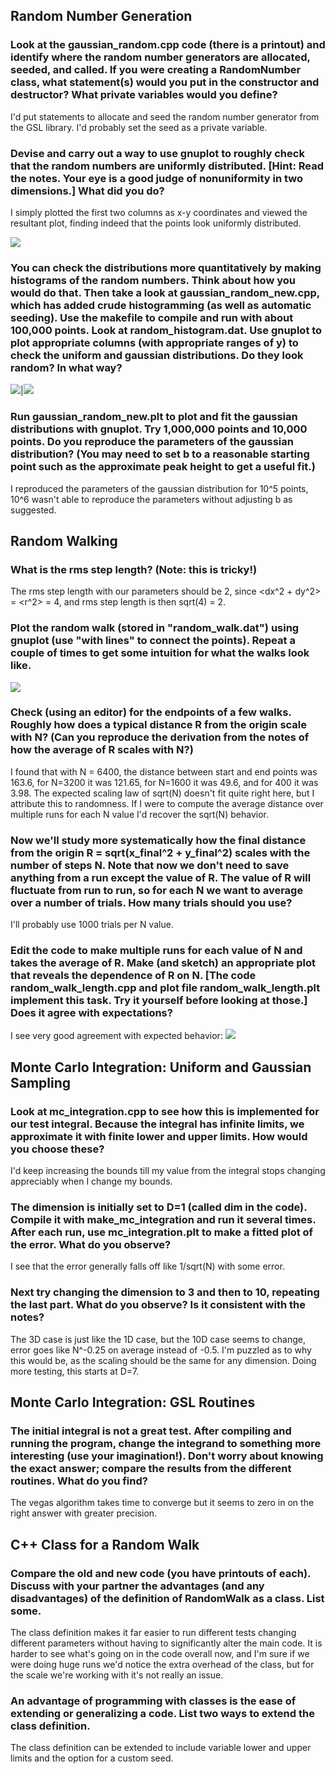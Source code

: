 ## Random Number Generation

### Look at the gaussian_random.cpp code (there is a printout) and identify where the random number generators are allocated, seeded, and called. If you were creating a RandomNumber class, what statement(s) would you put in the constructor and destructor? What private variables would you define?

I'd put statements to allocate and seed the random number generator from the GSL library. I'd probably set the seed as a private variable.

### Devise and carry out a way to use gnuplot to roughly check that the random numbers are uniformly distributed. [Hint: Read the notes. Your eye is a good judge of nonuniformity in two dimensions.] What did you do?

I simply plotted the first two columns as x-y coordinates and viewed the resultant plot, finding indeed that the points look uniformly distributed.

![](https://github.com/psharma117/PHY480-Computational-Physics/blob/main/session_12/uniform-rng.png)

### You can check the distributions more quantitatively by making histograms of the random numbers. Think about how you would do that. Then take a look at gaussian_random_new.cpp, which has added crude histogramming (as well as automatic seeding). Use the makefile to compile and run with about 100,000 points. Look at random_histogram.dat. Use gnuplot to plot appropriate columns (with appropriate ranges of y) to check the uniform and gaussian distributions. Do they look random? In what way?

![](https://github.com/psharma117/PHY480-Computational-Physics/blob/main/session_12/uniform-histogram.png)|![](https://github.com/psharma117/PHY480-Computational-Physics/blob/main/session_12/gaussian-histogram.png)

### Run gaussian_random_new.plt to plot and fit the gaussian distributions with gnuplot. Try 1,000,000 points and 10,000 points. Do you reproduce the parameters of the gaussian distribution? (You may need to set b to a reasonable starting point such as the approximate peak height to get a useful fit.) 

I reproduced the parameters of the gaussian distribution for 10^5 points, 10^6 wasn't able to reproduce the parameters without adjusting b as suggested.

## Random Walking

### What is the rms step length? (Note: this is tricky!) 

The rms step length with our parameters should be 2, since <dx^2 + dy^2> = <r^2> = 4, and rms step length is then sqrt(4) = 2.

### Plot the random walk (stored in "random_walk.dat") using gnuplot (use "with lines" to connect the points). Repeat a couple of times to get some intuition for what the walks look like. 

![](https://github.com/psharma117/PHY480-Computational-Physics/blob/main/session_12/random-walk.png)

### Check (using an editor) for the endpoints of a few walks. Roughly how does a typical distance R from the origin scale with N? (Can you reproduce the derivation from the notes of how the average of R scales with N?) 

I found that with N = 6400, the distance between start and end points was 163.6, for N=3200 it was 121.65, for N=1600 it was 49.6, and for 400 it was 3.98. The expected scaling law of sqrt(N) doesn't fit quite right here, but I attribute this to randomness. If I were to compute the average distance over multiple runs for each N value I'd recover the sqrt(N) behavior. 

### Now we'll study more systematically how the final distance from the origin R = sqrt(x_final^2 + y_final^2) scales with the number of steps N. Note that now we don't need to save anything from a run except the value of R. The value of R will fluctuate from run to run, so for each N we want to average over a number of trials. How many trials should you use?

I'll probably use 1000 trials per N value. 

###  Edit the code to make multiple runs for each value of N and takes the average of R. Make (and sketch) an appropriate plot that reveals the dependence of R on N. [The code random_walk_length.cpp and plot file random_walk_length.plt implement this task. Try it yourself before looking at those.] Does it agree with expectations?

I see very good agreement with expected behavior:
![](https://github.com/psharma117/PHY480-Computational-Physics/blob/main/session_12/total_R.png)

## Monte Carlo Integration: Uniform and Gaussian Sampling
### Look at mc_integration.cpp to see how this is implemented for our test integral. Because the integral has infinite limits, we approximate it with finite lower and upper limits. How would you choose these?

I'd keep increasing the bounds till my value from the integral stops changing appreciably when I change my bounds. 

### The dimension is initially set to D=1 (called dim in the code). Compile it with make_mc_integration and run it several times. After each run, use mc_integration.plt to make a fitted plot of the error. What do you observe?

I see that the error generally falls off like 1/sqrt(N) with some error. 

### Next try changing the dimension to 3 and then to 10, repeating the last part. What do you observe? Is it consistent with the notes? 

The 3D case is just like the 1D case, but the 10D case seems to change, error goes like N^-0.25 on average instead of -0.5. I'm puzzled as to why this would be, as the scaling should be the same for any dimension. Doing more testing, this starts at D=7.

## Monte Carlo Integration: GSL Routines
### The initial integral is not a great test. After compiling and running the program, change the integrand to something more interesting (use your imagination!). Don't worry about knowing the exact answer; compare the results from the different routines. What do you find? 

The vegas algorithm takes time to converge but it seems to zero in on the right answer with greater precision. 

## C++ Class for a Random Walk
### Compare the old and new code (you have printouts of each). Discuss with your partner the advantages (and any disadvantages) of the definition of RandomWalk as a class. List some. 

The class definition makes it far easier to run different tests changing different parameters without having to significantly alter the main code. It is harder to see what's going on in the code overall now, and I'm sure if we were doing huge runs we'd notice the extra overhead of the class, but for the scale we're working with it's not really an issue.  

### An advantage of programming with classes is the ease of extending or generalizing a code. List two ways to extend the class definition. 

The class definition can be extended to include variable lower and upper limits and the option for a custom seed. 

